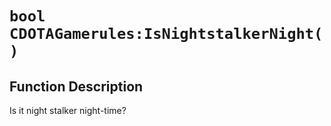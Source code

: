 # `bool CDOTAGamerules:IsNightstalkerNight( )`
## Function Description
Is it night stalker night-time?
